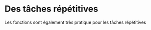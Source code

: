 # Des tâches répétitives #

Les fonctions sont également très pratique pour les tâches répétitives

